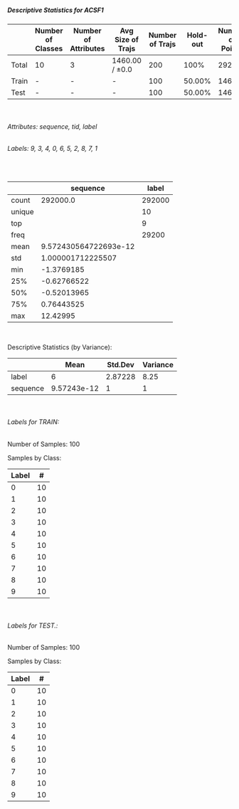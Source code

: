 ##### Descriptive Statistics for ACSF1


|       |   Number of Classes |   Number of Attributes |   Avg Size of Trajs |   Number of Trajs | Hold-out   |   Number of Points |   Longest Size |   Shortest Size |
|-------|---------------------|------------------------|---------------------|-------------------|------------|--------------------|----------------|-----------------|
| Total | 10                  | 3                      | 1460.00 / ±0.0      | 200               | 100%       |             292000 |           1460 |            1460 |
| Train | -                   | -                      | -                   | 100               | 50.00%     |             146000 |           1460 |            1460 |
| Test  | -                   | -                      | -                   | 100               | 50.00%     |             146000 |           1460 |            1460 |

&nbsp;

###### Attributes: sequence, tid, label


###### Labels: 9, 3, 4, 0, 6, 5, 2, 8, 7, 1

&nbsp;

|        | sequence              | label   |
|--------|-----------------------|---------|
| count  | 292000.0              | 292000  |
| unique |                       | 10      |
| top    |                       | 9       |
| freq   |                       | 29200   |
| mean   | 9.572430564722693e-12 |         |
| std    | 1.000001712225507     |         |
| min    | -1.3769185            |         |
| 25%    | -0.62766522           |         |
| 50%    | -0.52013965           |         |
| 75%    | 0.76443525            |         |
| max    | 12.42995              |         |

&nbsp;

Descriptive Statistics (by Variance): 


|          |        Mean |   Std.Dev |   Variance |
|----------|-------------|-----------|------------|
| label    | 6           |   2.87228 |       8.25 |
| sequence | 9.57243e-12 |   1       |       1    |

&nbsp;

###### Labels for TRAIN:


Number of Samples: 100
Samples by Class:
|   Label |   # |
|---------|-----|
|       0 |  10 |
|       1 |  10 |
|       2 |  10 |
|       3 |  10 |
|       4 |  10 |
|       5 |  10 |
|       6 |  10 |
|       7 |  10 |
|       8 |  10 |
|       9 |  10 |

&nbsp;

###### Labels for TEST.:


Number of Samples: 100
Samples by Class:
|   Label |   # |
|---------|-----|
|       0 |  10 |
|       1 |  10 |
|       2 |  10 |
|       3 |  10 |
|       4 |  10 |
|       5 |  10 |
|       6 |  10 |
|       7 |  10 |
|       8 |  10 |
|       9 |  10 |